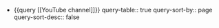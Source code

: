 - {{query [[YouTube channel]]}}
  query-table:: true
  query-sort-by:: page
  query-sort-desc:: false